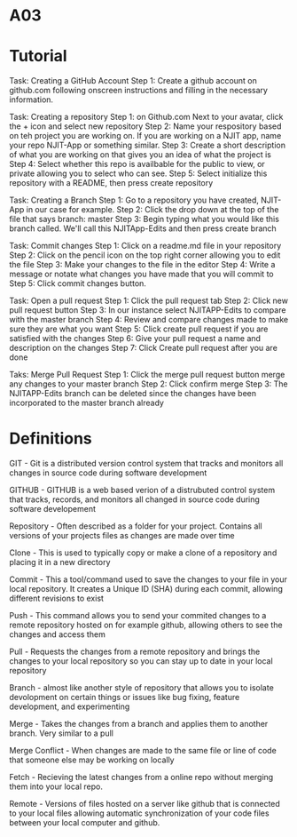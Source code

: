# A03

# Tutorial
Task: Creating a GitHub Account
Step 1: Create a github account on github.com following onscreen instructions and filling in the necessary information.

Task: Creating a repository
Step 1: on Github.com Next to your avatar, click the + icon and select new repository
Step 2: Name your respository based on teh project you are working on. If you are working on a NJIT app, name your repo NJIT-App or something similar.
Step 3: Create a short description of what you are working on that gives you an idea of what the project is
Step 4: Select whether this repo is availbable for the public to view, or private allowing you to select who can see.
Step 5: Select initialize this repository with a README, then press create repository

Task: Creating a Branch
Step 1: Go to a repository you have created, NJIT-App in our case for example.
Step 2: Click the drop down at the top of the file that says branch: master
Step 3: Begin typing what you would like this branch called. We'll call this NJITApp-Edits and then press create branch

Task: Commit changes
Step 1: Click on a readme.md file in your repository
Step 2: Click on the pencil icon on the top right corner allowing you to edit the file
Step 3: Make your changes to the file in the editor
Step 4: Write a message or notate what changes you have made that you will commit to
Step 5: Click commit changes button.

Task: Open a pull request
Step 1: Click the pull request tab
Step 2: Click new pull request button
Step 3: In our instance select NJITAPP-Edits to compare with the master branch
Step 4: Review and compare changes made to make sure they are what you want
Step 5: Click create pull request if you are satisfied with the changes
Step 6: Give your pull request a name and description on the changes
Step 7: Click Create pull request after you are done

Taks: Merge Pull Request
Step 1: Click the merge pull request button merge any changes to your master branch
Step 2: Click confirm merge
Step 3: The NJITAPP-Edits branch can be deleted since the changes have been incorporated to the master branch already

# Definitions

GIT - Git is a distributed version control system that tracks and monitors all changes in source code during software development

GITHUB - GITHUB is a web based verion of a distrubuted control system that tracks, records, and monitors all changed in source code during software developement

Repository - Often described as a folder for your project. Contains all versions of your projects files as changes are made over time

Clone - This is used to typically copy or make a clone of a repository and placing it in a new directory

Commit - This a tool/command used to save the changes to your file in your local repository. It creates a Unique ID (SHA) during each commit, allowing different revisions to exist

Push - This command allows you to send your commited changes to a remote repository hosted on for example github, allowing others to see the changes and access them

Pull - Requests the changes from a remote repository and brings the changes to your local repository so you can stay up to date in your local repository

Branch - almost like another style of repository that allows you to isolate devolopment on certain things or issues like bug fixing, feature development, and experimenting

Merge - Takes the changes from a branch and applies them to another branch. Very similar to a pull

Merge Conflict - When changes are made to the same file or line of code that someone else may be working on locally

Fetch - Recieving the latest changes from a online repo without merging them into your local repo. 

Remote - Versions of files hosted on a server like github that is connected to your local files allowing automatic synchronization of your code files between your local computer and github.  
